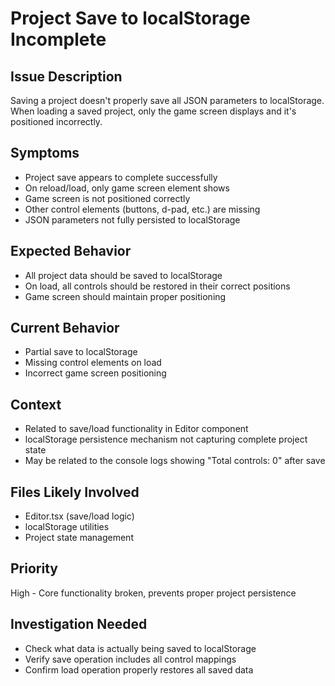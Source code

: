 # Project Save to localStorage Incomplete

## Issue Description
Saving a project doesn't properly save all JSON parameters to localStorage. When loading a saved project, only the game screen displays and it's positioned incorrectly.

## Symptoms
- Project save appears to complete successfully
- On reload/load, only game screen element shows
- Game screen is not positioned correctly
- Other control elements (buttons, d-pad, etc.) are missing
- JSON parameters not fully persisted to localStorage

## Expected Behavior
- All project data should be saved to localStorage
- On load, all controls should be restored in their correct positions
- Game screen should maintain proper positioning

## Current Behavior
- Partial save to localStorage
- Missing control elements on load
- Incorrect game screen positioning

## Context
- Related to save/load functionality in Editor component
- localStorage persistence mechanism not capturing complete project state
- May be related to the console logs showing "Total controls: 0" after save

## Files Likely Involved
- Editor.tsx (save/load logic)
- localStorage utilities
- Project state management

## Priority
High - Core functionality broken, prevents proper project persistence

## Investigation Needed
- Check what data is actually being saved to localStorage
- Verify save operation includes all control mappings
- Confirm load operation properly restores all saved data